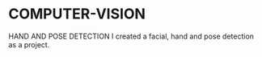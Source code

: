 # COMPUTER-VISION
HAND AND POSE DETECTION
I created a facial, hand and pose detection as a project. 

